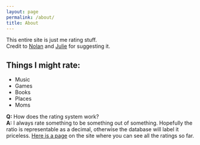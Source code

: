 ```yaml
---
layout: page
permalink: /about/
title: About
---
```


<div class="shout-out">
<p>
This entire site is just me rating stuff.
<br>
Credit to <a href="https://twitter.com/nolanvance">Nolan</a> 
and 
<a href="https://twitter.com/juleekwin">Julie</a> for suggesting&nbsp;it.
</p>
</div>

<h2 id="things-i-might-rate">Things I might rate:</h2>

<ul>
  <li>Music</li>
  <li>Games</li>
  <li>Books</li>
  <li>Places</li>
  <li>Moms</li>
</ul>

<p><strong>Q:</strong> How does the rating system work?<br />
<strong>A:</strong> I always rate something to be something out of something. Hopefully the ratio is representable as a decimal, otherwise the database will label it priceless.  <a href="{{ site.url }}/scores">Here is a page</a> on the site where you can see all the ratings so far.</p>